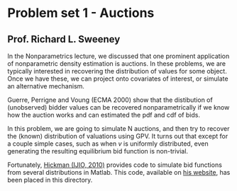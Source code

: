 # Problem set 1 - Auctions
## Prof. Richard L. Sweeney

In the Nonparametrics lecture, we discussed that one prominent application of nonparametric density estimation is auctions. In these problems, we are typically interested in recovering the distribution of values for some object. Once we have these, we can project onto covariates of interest, or simulate an alternative mechanism. 

Guerre, Perrigne and Voung (ECMA 2000) show that the distibution of (unobserved) bidder values can be recovered nonparametrically if we know how the auction works and can estimated the pdf and cdf of bids. 

In this problem, we are going to simulate N auctions, and then try to recover the (known) distribution of valuations using GPV. It turns out that except for a couple simple cases, such as when $v$ is uniformly distributed, even generating the resulting equilibrium bid function is non-trivial. 

Fortunately, [Hickman (IJIO, 2010)](https://www.sciencedirect.com/science/article/pii/S0167718709001076) provides code to simulate bid functions from several distributions in Matlab. This code, available on [his website](http://home.uchicago.edu/hickmanbr/research.html), has been placed in this directory. 

